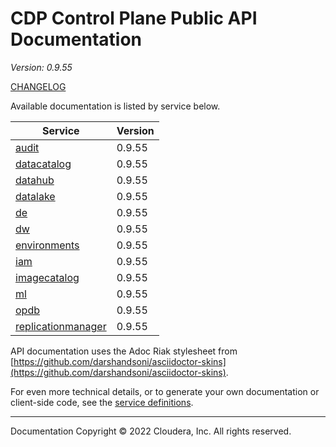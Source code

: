 # CDP Control Plane Public API Documentation

*Version: 0.9.55*

[CHANGELOG](CHANGELOG.md)

Available documentation is listed by service below.

| Service | Version |
| --- | --- |
| [audit](./audit/index.html) | 0.9.55 |
| [datacatalog](./datacatalog/index.html) | 0.9.55 |
| [datahub](./datahub/index.html) | 0.9.55 |
| [datalake](./datalake/index.html) | 0.9.55 |
| [de](./de/index.html) | 0.9.55 |
| [dw](./dw/index.html) | 0.9.55 |
| [environments](./environments/index.html) | 0.9.55 |
| [iam](./iam/index.html) | 0.9.55 |
| [imagecatalog](./imagecatalog/index.html) | 0.9.55 |
| [ml](./ml/index.html) | 0.9.55 |
| [opdb](./opdb/index.html) | 0.9.55 |
| [replicationmanager](./replicationmanager/index.html) | 0.9.55 |

API documentation uses the Adoc Riak stylesheet from
[https://github.com/darshandsoni/asciidoctor-skins](https://github.com/darshandsoni/asciidoctor-skins).

For even more technical details, or to generate your own documentation or client-side code, see the
[service definitions](swagger/).

----

Documentation Copyright © 2022 Cloudera, Inc. All rights reserved.

